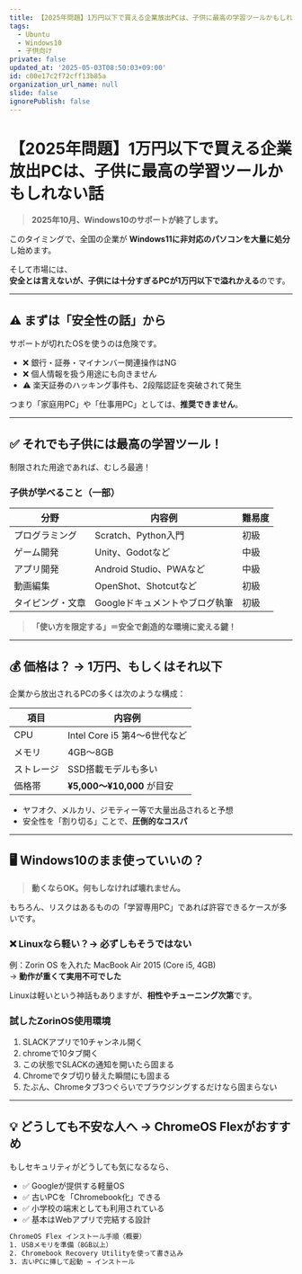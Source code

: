 ```yaml
---
title: 【2025年問題】1万円以下で買える企業放出PCは、子供に最高の学習ツールかもしれない話
tags:
  - Ubuntu
  - Windows10
  - 子供向け
private: false
updated_at: '2025-05-03T08:50:03+09:00'
id: c00e17c2f72cff13b85a
organization_url_name: null
slide: false
ignorePublish: false
---
```

# 【2025年問題】1万円以下で買える企業放出PCは、子供に最高の学習ツールかもしれない話

> **2025年10月、Windows10のサポートが終了します。**

このタイミングで、全国の企業が **Windows11に非対応のパソコンを大量に処分**し始めます。

そして市場には、  
**安全とは言えないが、子供には十分すぎるPCが1万円以下で溢れかえる**のです。

---

## ⚠️ まずは「安全性の話」から

サポートが切れたOSを使うのは危険です。

- ❌ 銀行・証券・マイナンバー関連操作はNG
- ❌ 個人情報を扱う用途にも向きません
- ⚠️ 楽天証券のハッキング事件も、2段階認証を突破されて発生

つまり「家庭用PC」や「仕事用PC」としては、**推奨できません**。

---

## ✅ それでも子供には最高の学習ツール！

制限された用途であれば、むしろ最適！

### 子供が学べること（一部）

| 分野               | 内容例                             | 難易度 |
|--------------------|------------------------------------|--------|
| プログラミング     | Scratch、Python入門                | 初級   |
| ゲーム開発         | Unity、Godotなど                   | 中級   |
| アプリ開発         | Android Studio、PWAなど           | 中級   |
| 動画編集           | OpenShot、Shotcutなど             | 初級   |
| タイピング・文章   | Googleドキュメントやブログ執筆    | 初級   |

> **「使い方を限定する」＝安全で創造的な環境に変える鍵！**

---

## 💰 価格は？ → 1万円、もしくはそれ以下

企業から放出されるPCの多くは次のような構成：

| 項目            | 内容例                              |
|------------------|-------------------------------------|
| CPU              | Intel Core i5 第4〜6世代など         |
| メモリ           | 4GB〜8GB                            |
| ストレージ        | SSD搭載モデルも多い                 |
| 価格帯           | **¥5,000〜¥10,000** が目安           |

- ヤフオク、メルカリ、ジモティー等で大量出品されると予想
- 安全性を「割り切る」ことで、**圧倒的なコスパ**

---

## 🖥 Windows10のまま使っていいの？

> **動くならOK。何もしなければ壊れません。**

もちろん、リスクはあるものの「学習専用PC」であれば許容できるケースが多いです。

### ❌ Linuxなら軽い？→ 必ずしもそうではない

例：Zorin OS を入れた MacBook Air 2015 (Core i5, 4GB)  
→ **動作が重くて実用不可でした**

Linuxは軽いという神話もありますが、**相性やチューニング次第**です。

### 試したZorinOS使用環境
1. SLACKアプリで10チャンネル開く
2. chromeで10タブ開く
2. この状態でSLACKの通知を開いたら固まる
2. Chromeでタブ切り替えた瞬間にも固まる
2. たぶん、Chromeタブ3つぐらいでブラウジングするだけなら固まらない


---

## 💡 どうしても不安な人へ → ChromeOS Flexがおすすめ

もしセキュリティがどうしても気になるなら、

- ✅ Googleが提供する軽量OS
- ✅ 古いPCを「Chromebook化」できる
- ✅ 小学校の端末としても利用されている
- ✅ 基本はWebアプリで完結する設計

```bash
ChromeOS Flex インストール手順（概要）
1. USBメモリを準備（8GB以上）
2. Chromebook Recovery Utilityを使って書き込み
3. 古いPCに挿して起動 → インストール
